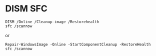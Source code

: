 <h1>DISM SFC</h1>

```
DISM /Online /Cleanup-image /Restorehealth
sfc /scannow
```
or

```
Repair-WindowsImage -Online -StartComponentCleanup -RestoreHealth
sfc /scannow
```